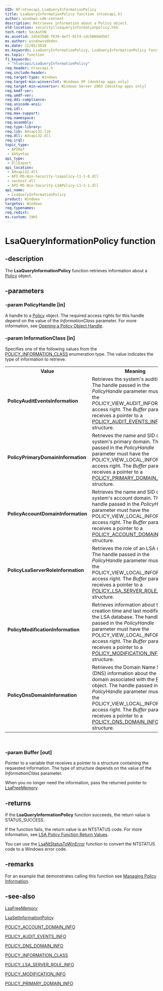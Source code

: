 ```yaml
---
UID: NF:ntsecapi.LsaQueryInformationPolicy
title: LsaQueryInformationPolicy function (ntsecapi.h)
author: windows-sdk-content
description: Retrieves information about a Policy object.
old-location: security\lsaqueryinformationpolicy.htm
tech.root: SecAuthN
ms.assetid: 2d543500-f639-4ef7-91f4-cdc5060dd567
ms.author: windowssdkdev
ms.date: 12/05/2018
ms.keywords: LsaQueryInformationPolicy, LsaQueryInformationPolicy function [Security], PolicyAccountDomainInformation, PolicyAuditEventsInformation, PolicyDnsDomainInformation, PolicyLsaServerRoleInformation, PolicyModificationInformation, PolicyPrimaryDomainInformation, _lsa_lsaqueryinformationpolicy, ntsecapi/LsaQueryInformationPolicy, security.lsaqueryinformationpolicy
ms.topic: function
f1_keywords: 
 - "ntsecapi/LsaQueryInformationPolicy"
req.header: ntsecapi.h
req.include-header: 
req.target-type: Windows
req.target-min-winverclnt: Windows XP [desktop apps only]
req.target-min-winversvr: Windows Server 2003 [desktop apps only]
req.kmdf-ver: 
req.umdf-ver: 
req.ddi-compliance: 
req.unicode-ansi: 
req.idl: 
req.max-support: 
req.namespace: 
req.assembly: 
req.type-library: 
req.lib: Advapi32.lib
req.dll: Advapi32.dll
req.irql: 
topic_type:
 - APIRef
 - kbSyntax
api_type:
 - DllExport
api_location:
 - Advapi32.dll
 - API-MS-Win-Security-lsapolicy-l1-1-0.dll
 - sechost.dll
 - API-MS-Win-Security-LSAPolicy-L1-1-1.dll
api_name:
 - LsaQueryInformationPolicy
product: Windows
targetos: Windows
req.typenames: 
req.redist: 
ms.custom: 19H1
---
```


# LsaQueryInformationPolicy function


## -description


The <b>LsaQueryInformationPolicy</b> function retrieves information about a <a href="https://docs.microsoft.com/windows/desktop/SecMgmt/policy-object">Policy</a> object.


## -parameters




### -param PolicyHandle [in]

A handle to a <a href="https://docs.microsoft.com/windows/desktop/SecMgmt/policy-object">Policy</a> object. The required access rights for this handle depend on the value of the <i>InformationClass</i> parameter. For more information, see 
<a href="https://docs.microsoft.com/windows/desktop/SecMgmt/opening-a-policy-object-handle">Opening a Policy Object Handle</a>.


### -param InformationClass [in]

Specifies one of the following values from the 
<a href="https://docs.microsoft.com/windows/desktop/api/ntsecapi/ne-ntsecapi-_policy_information_class">POLICY_INFORMATION_CLASS</a> enumeration type. The value indicates the type of information to retrieve. 





<table>
<tr>
<th>Value</th>
<th>Meaning</th>
</tr>
<tr>
<td width="40%"><a id="PolicyAuditEventsInformation"></a><a id="policyauditeventsinformation"></a><a id="POLICYAUDITEVENTSINFORMATION"></a><dl>
<dt><b>PolicyAuditEventsInformation</b></dt>
</dl>
</td>
<td width="60%">
Retrieves the system's auditing rules. The handle passed in the <i>PolicyHandle</i> parameter must have the POLICY_VIEW_AUDIT_INFORMATION access right. The <i>Buffer</i> parameter receives a pointer to a 
<a href="https://docs.microsoft.com/windows/desktop/api/ntsecapi/ns-ntsecapi-_policy_audit_events_info">POLICY_AUDIT_EVENTS_INFO</a> structure.

</td>
</tr>
<tr>
<td width="40%"><a id="PolicyPrimaryDomainInformation"></a><a id="policyprimarydomaininformation"></a><a id="POLICYPRIMARYDOMAININFORMATION"></a><dl>
<dt><b>PolicyPrimaryDomainInformation</b></dt>
</dl>
</td>
<td width="60%">
Retrieves the name and SID of the system's primary domain. The handle passed in the <i>PolicyHandle</i> parameter must have the POLICY_VIEW_LOCAL_INFORMATION access right. The <i>Buffer</i> parameter receives a pointer to a 
<a href="https://docs.microsoft.com/windows/desktop/api/ntsecapi/ns-ntsecapi-_policy_primary_domain_info">POLICY_PRIMARY_DOMAIN_INFO</a> structure.

</td>
</tr>
<tr>
<td width="40%"><a id="PolicyAccountDomainInformation"></a><a id="policyaccountdomaininformation"></a><a id="POLICYACCOUNTDOMAININFORMATION"></a><dl>
<dt><b>PolicyAccountDomainInformation</b></dt>
</dl>
</td>
<td width="60%">
Retrieves the name and SID of the system's account domain. The handle passed in the <i>PolicyHandle</i> parameter must have the POLICY_VIEW_LOCAL_INFORMATION access right. The <i>Buffer</i> parameter receives a pointer to a 
<a href="https://docs.microsoft.com/windows/desktop/api/lsalookup/ns-lsalookup-_policy_account_domain_info">POLICY_ACCOUNT_DOMAIN_INFO</a> structure.

</td>
</tr>
<tr>
<td width="40%"><a id="PolicyLsaServerRoleInformation"></a><a id="policylsaserverroleinformation"></a><a id="POLICYLSASERVERROLEINFORMATION"></a><dl>
<dt><b>PolicyLsaServerRoleInformation</b></dt>
</dl>
</td>
<td width="60%">
Retrieves the role of an LSA server. The handle passed in the <i>PolicyHandle</i> parameter must have the POLICY_VIEW_LOCAL_INFORMATION access right. The <i>Buffer</i> parameter receives a pointer to a 
<a href="https://docs.microsoft.com/windows/desktop/api/ntsecapi/ns-ntsecapi-_policy_lsa_server_role_info">POLICY_LSA_SERVER_ROLE_INFO</a> structure.

</td>
</tr>
<tr>
<td width="40%"><a id="PolicyModificationInformation"></a><a id="policymodificationinformation"></a><a id="POLICYMODIFICATIONINFORMATION"></a><dl>
<dt><b>PolicyModificationInformation</b></dt>
</dl>
</td>
<td width="60%">
Retrieves information about the creation time and last modification of the LSA database. The handle passed in the <i>PolicyHandle</i> parameter must have the POLICY_VIEW_LOCAL_INFORMATION access right. The <i>Buffer</i> parameter receives a pointer to a 
<a href="https://docs.microsoft.com/windows/desktop/api/ntsecapi/ns-ntsecapi-_policy_modification_info">POLICY_MODIFICATION_INFO</a> structure.

</td>
</tr>
<tr>
<td width="40%"><a id="PolicyDnsDomainInformation"></a><a id="policydnsdomaininformation"></a><a id="POLICYDNSDOMAININFORMATION"></a><dl>
<dt><b>PolicyDnsDomainInformation</b></dt>
</dl>
</td>
<td width="60%">
Retrieves the Domain Name System (DNS) information about the primary domain associated with the <a href="https://docs.microsoft.com/windows/desktop/SecMgmt/policy-object">Policy</a> object. The handle passed in the <i>PolicyHandle</i> parameter must have the POLICY_VIEW_LOCAL_INFORMATION access right. The <i>Buffer</i> parameter receives a pointer to a 
<a href="https://docs.microsoft.com/windows/desktop/api/lsalookup/ns-lsalookup-_policy_dns_domain_info">POLICY_DNS_DOMAIN_INFO</a> structure.

</td>
</tr>
</table>
 


### -param Buffer [out]

Pointer to a variable that receives a pointer to a structure containing the requested information. The type of structure depends on the value of the <i>InformationClass</i> parameter. 




When you no longer need the information, pass the returned pointer to 
<a href="https://docs.microsoft.com/windows/desktop/api/ntsecapi/nf-ntsecapi-lsafreememory">LsaFreeMemory</a>.


## -returns



If the <b>LsaQueryInformationPolicy</b> function succeeds, the return value is STATUS_SUCCESS.

If the function fails, the return value is an NTSTATUS code. For more information, see 
<a href="https://docs.microsoft.com/windows/desktop/SecMgmt/management-return-values">LSA Policy Function Return Values</a>.

You can use the 
<a href="https://docs.microsoft.com/windows/desktop/api/ntsecapi/nf-ntsecapi-lsantstatustowinerror">LsaNtStatusToWinError</a> function to convert the NTSTATUS code to a Windows error code.




## -remarks



For an example that demonstrates calling this function see 
<a href="https://docs.microsoft.com/windows/desktop/SecMgmt/managing-policy-information">Managing Policy Information</a>.




## -see-also




<a href="https://docs.microsoft.com/windows/desktop/api/ntsecapi/nf-ntsecapi-lsafreememory">LsaFreeMemory</a>



<a href="https://docs.microsoft.com/windows/desktop/api/ntsecapi/nf-ntsecapi-lsasetinformationpolicy">LsaSetInformationPolicy</a>



<a href="https://docs.microsoft.com/windows/desktop/api/lsalookup/ns-lsalookup-_policy_account_domain_info">POLICY_ACCOUNT_DOMAIN_INFO</a>



<a href="https://docs.microsoft.com/windows/desktop/api/ntsecapi/ns-ntsecapi-_policy_audit_events_info">POLICY_AUDIT_EVENTS_INFO</a>



<a href="https://docs.microsoft.com/windows/desktop/api/lsalookup/ns-lsalookup-_policy_dns_domain_info">POLICY_DNS_DOMAIN_INFO</a>



<a href="https://docs.microsoft.com/windows/desktop/api/ntsecapi/ne-ntsecapi-_policy_information_class">POLICY_INFORMATION_CLASS</a>



<a href="https://docs.microsoft.com/windows/desktop/api/ntsecapi/ns-ntsecapi-_policy_lsa_server_role_info">POLICY_LSA_SERVER_ROLE_INFO</a>



<a href="https://docs.microsoft.com/windows/desktop/api/ntsecapi/ns-ntsecapi-_policy_modification_info">POLICY_MODIFICATION_INFO</a>



<a href="https://docs.microsoft.com/windows/desktop/api/ntsecapi/ns-ntsecapi-_policy_primary_domain_info">POLICY_PRIMARY_DOMAIN_INFO</a>
 

 

